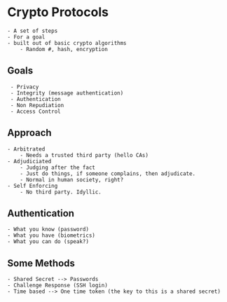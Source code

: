 # Crypto Protocols
	- A set of steps
	- For a goal
	- built out of basic crypto algorithms
		- Random #, hash, encryption

## Goals
	 - Privacy
	 - Integrity (message authentication)
	 - Authentication
	 - Non Repudiation
	 - Access Control

## Approach
	- Arbitrated
		- Needs a trusted third party (hello CAs)
	- Adjudiciated
		- Judging after the fact
		- Just do things, if someone complains, then adjudicate.
		- Normal in human society, right?
	- Self Enforcing
		- No third party. Idyllic.

## Authentication
	- What you know (password)
	- What you have (biometrics)
	- What you can do (speak?)

## Some Methods
	- Shared Secret --> Passwords
	- Challenge Response (SSH login)
	- Time based --> One time token (the key to this is a shared secret)